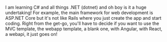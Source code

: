 I am learning C# and all things .NET (dotnet) and oh boy is it a huge undertaking! For example, the main framework for web development is ASP.NET Core but it's not like Rails where you just create the app and start coding. Right from the get-go, you'll have to decide if you want to use the MVC template, the webapp template, a blank one, with Angular, with React, a webapi, it just goes on!